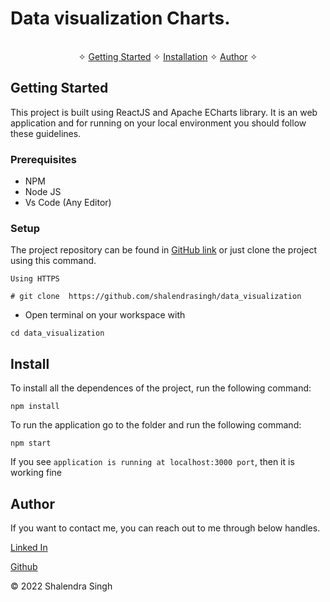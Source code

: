 # Data visualization Charts.

<p align="center"> 
    <br />&#10023;
    <a href="#Getting-Started">Getting Started</a> &#10023; 
    <a href="#Install">Installation</a> &#10023;    
    <a href="#Author">Author</a> &#10023;
</p>

## Getting Started

This project is built using ReactJS and Apache ECharts library. It is an web application and for running on your local environment you should follow these guidelines.

### Prerequisites

- NPM
- Node JS
- Vs Code (Any Editor)

### Setup

The project repository can be found in [GitHub link](https://github.com/shalendrasingh/data_visualization) or just clone the project using this command.

```
Using HTTPS

# git clone  https://github.com/shalendrasingh/data_visualization
```

- Open terminal on your workspace with

```
cd data_visualization
```

## Install

To install all the dependences of the project, run the following command:

```
npm install
```

To run the application go to the folder and run the following command:

```
npm start
```

If you see `application is running at localhost:3000 port`, then it is working fine

## Author

If you want to contact me, you can reach out to me through below handles.

[Linked In](https://www.linkedin.com/in/ershalendrasingh/)

[Github](https://github.com/shalendrasingh/)

© 2022 Shalendra Singh
